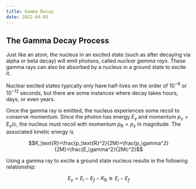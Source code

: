 ```yaml
---
title: Gamma Decay
date: 2022-04-03
---
```


## The Gamma Decay Process

Just like an atom, the nucleus in an excited state (such as after decaying via alpha or beta decay) will emit photons, called *nuclear gamma rays*. These gamma rays can also be absorbed by a nucleus in a ground state to excite it.

Nuclear excited states typically only have half-lives on the order of $10^{-9}$ or $10^{-12}$ seconds, but there are some instances where decay takes hours, days, or even years.

Once the gamma ray is emitted, the nucleus experiences some recoil to conserve momentum. Since the photon has energy $E_\gamma$ and momentum $p_\gamma=E_\gamma/c$, the nucleus must recoil with momentum $p_\text{R}=p_\gamma$ in magnitude. The associated kinetic energy is

$$K_\text{R}=\frac{p_\text{R}^2}{2M}=\frac{p_\gamma^2}{2M}=\frac{E_\gamma^2}{2Mc^2}$$

Using a gamma ray to excite a ground state nucleus results in the following relationship:

$$E_\gamma=E_i-E_f-K_\text{R}\approxeq E_i-E_f$$